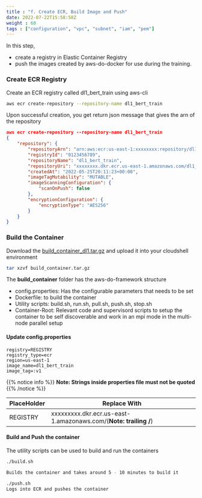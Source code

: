 ```yaml
---
title : "f. Create ECR, Build Image and Push"
date: 2022-07-22T15:58:58Z
weight : 60
tags : ["configuration", "vpc", "subnet", "iam", "pem"]
---
```


In this step, 
- create a registry in Elastic Container Registry
- push the images created by aws-do-docker for use during the training.

### Create ECR Registry
Create an ECR registry called dl1_bert_train using aws-cli

```bash
aws ecr create-repository --repository-name dl1_bert_train 
```

Upon successful creation, you get return json message that gives the arn of the repository

```json
aws ecr create-repository --repository-name dl1_bert_train 
{
    "repository": {
        "repositoryArn": "arn:aws:ecr:us-east-1:xxxxxxxx:repository/dl1_bert_train",
        "registryId": "0123456789",
        "repositoryName": "dl1_bert_train",
        "repositoryUri": "xxxxxxxx.dkr.ecr.us-east-1.amazonaws.com/dl1_bert_train",
        "createdAt": "2022-05-25T20:11:23+00:00",
        "imageTagMutability": "MUTABLE",
        "imageScanningConfiguration": {
            "scanOnPush": false
        },
        "encryptionConfiguration": {
            "encryptionType": "AES256"
        }
    }
}
```

### Build the Container


Download the [build_container_dl1.tar.gz](/scripts/batch_mnp/build_container_dl1.tar.gz) and upload it into your cloudshell environment

```bash
tar xzvf build_container.tar.gz
```

The **build_container** folder has the aws-do-framework structure
- config.properties: Has the configurable parameters that needs to be set
- Dockerfile: to build the container
- Utility scripts: build.sh, run.sh, pull.sh, push.sh, stop.sh
- Container-Root: Relevant code and supervisord scripts to setup the container to be self discoverable and work in an mpi mode in the multi-node parallel setup

#### Update config.properties
```
registry=REGISTRY
registry_type=ecr
region=us-east-1
image_name=dl1_bert_train
image_tag=:v1
```
{{% notice info %}}
**Note: Strings inside properties file must not be quoted**
{{% /notice %}}

| PlaceHolder     	| Replace With                 	|
|-----------------	|------------------------------	|
| REGISTRY       	| xxxxxxxxx.dkr.ecr.us-east-1.amazonaws.com/(**Note: trailing /**) 	|

#### Build and Push the container

The utility scripts can be used to build and run the containers

```bash
./build.sh

Builds the container and takes around 5 - 10 minutes to build it

./push.sh
Logs into ECR and pushes the container
```
